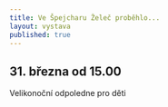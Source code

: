 ```yaml
---
title: Ve Špejcharu Želeč proběhlo...
layout: vystava
published: true
---
```

<h2>31. března od 15.00</strong></h2>
Velikonoční odpoledne pro děti<br /><br />
